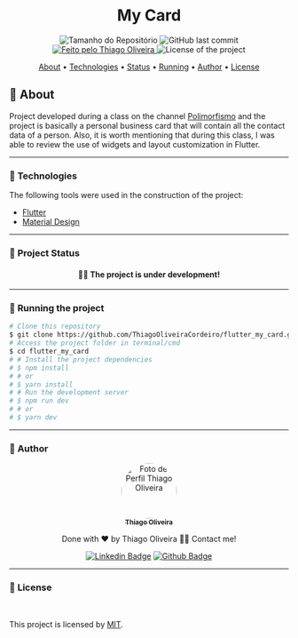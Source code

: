 <h1 align="center">My Card</h1>
<!-- <img alt="Proffy" src="./github/banner.png"> -->
<p align="center">
  <img alt="Tamanho do Repositório" src="https://img.shields.io/github/repo-size/ThiagoOliveiraCordeiro/flutter_my_card?style=for-the-badge">
  <img alt="GitHub last commit" src="https://img.shields.io/github/last-commit/ThiagoOliveiraCordeiro/flutter_my_card?style=for-the-badge">
  <a href="https://github.com/ThiagoOliveiraCordeiro">
    <img alt="Feito pelo Thiago Oliveira" src="https://img.shields.io/badge/feito%20por-Thiago Oliveira-%237519C1?style=for-the-badge">
  </a>
  <img alt="License of the project" src="https://img.shields.io/cocoapods/l/m?style=for-the-badge"/>
<p>

<p align="center">
  <a href="#bookmark_tabs-about">About</a> •
  <a href="#hammer-technologies">Technologies</a> •
  <a href="#triangular_ruler-project-status">Status</a> •
  <!-- <a href="#computer-deploy">Deploy</a> • -->
  <a href="#dvd-running-the-project">Running</a> •
  <a href="#boy-author">Author</a> •
  <a href="#page_facing_up-license">License</a>
</p>

## :bookmark_tabs: About

Project developed during a class on the channel [Polimorfismo](https://www.youtube.com/c/CanalPolimorfismo) and the project is basically a personal business card that will contain all the contact data of a person. Also, it is worth mentioning that during this class, I was able to review the use of widgets and layout customization in Flutter.

---

### :hammer: **Technologies**

The following tools were used in the construction of the project:

- [Flutter](https://flutter.dev/)
- [Material Design](https://m2.material.io/design)

---

### :triangular_ruler: **Project Status**

<h4 align="center"> 
	👨‍🏫 The project is under development!
</h4>

---

<!-- ### :computer: Deploy

<h4 align="center">
	See the running project: <a href="https://wheather-app-mu.vercel.app/">Wheather App</a>
</h4>

--- -->

### :dvd: **Running the project**

```bash
# Clone this repository
$ git clone https://github.com/ThiagoOliveiraCordeiro/flutter_my_card.git
# Access the project folder in terminal/cmd
$ cd flutter_my_card
# # Install the project dependencies
# $ npm install
# # or
# $ yarn install
# # Run the development server
# $ npm run dev
# # or
# $ yarn dev
```

<!-- Open [http://localhost:3000](http://localhost:3000) with your browser to see the result. -->

---

### :boy: **Author**

<div align="center">
<a href="https://github.com/ThiagoOliveiraCordeiro">
 <img style="border-radius: 50%;" src="https://avatars.githubusercontent.com/u/59898828?s=400&u=5fe84d654a8162d448d5743f9e8eb3506f20102c&v=4" width="100px;" alt="Foto de Perfil Thiago Oliveira"/>
 <br />
 <sub><b>Thiago Oliveira</b></sub></a>

Done with ❤️ by Thiago Oliveira 👋🏽 Contact me!

[![Linkedin Badge](https://img.shields.io/badge/-Thiago_Oliveira-blue?style=flat-square&logo=Linkedin&logoColor=white&link=https://www.linkedin.com/in/thiago-de-oliveira-cordeiro-32562b1b6/)](https://www.linkedin.com/in/thiago-de-oliveira-cordeiro-32562b1b6/)
[![Github Badge](https://img.shields.io/badge/-Thiago_Oliveira-000?style=flat-square&logo=Github&logoColor=white&link=https://github.com/ThiagoOliveiraCordeiro)](https://github.com/ThiagoOliveiraCordeiro)

</div>

---

### :page_facing_up: **License**

<br />

This project is licensed by [MIT](./LICENSE).
